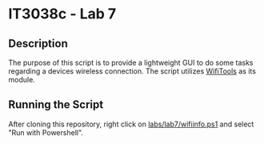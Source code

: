 # IT3038c - Lab 7

## Description
The purpose of this script is to provide a lightweight GUI to do some tasks regarding a devices wireless connection. The script utilizes [WifiTools](https://www.powershellgallery.com/packages/WifiTools/1.7.7) as its module.

## Running the Script
After cloning this repository, right click on [labs/lab7/wifiinfo.ps1](./wifiinfo.ps1) and select "Run with Powershell".

